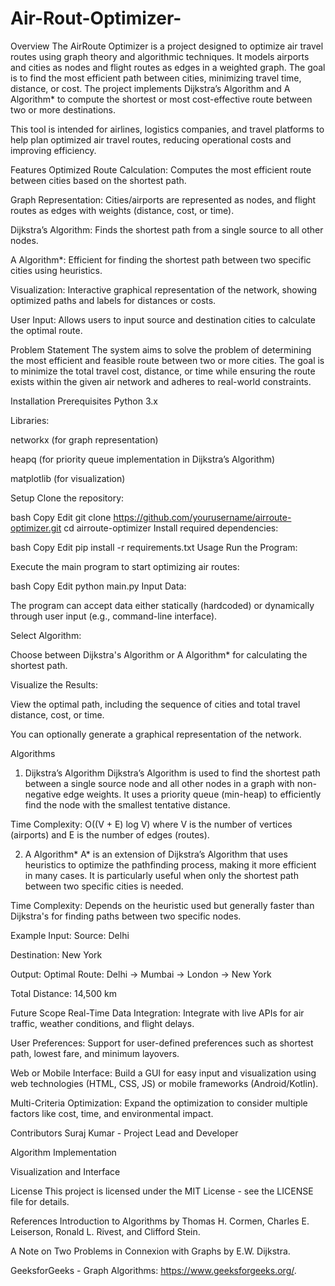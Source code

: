 # Air-Rout-Optimizer-
Overview
The AirRoute Optimizer is a project designed to optimize air travel routes using graph theory and algorithmic techniques. It models airports and cities as nodes and flight routes as edges in a weighted graph. The goal is to find the most efficient path between cities, minimizing travel time, distance, or cost. The project implements Dijkstra’s Algorithm and A Algorithm* to compute the shortest or most cost-effective route between two or more destinations.

This tool is intended for airlines, logistics companies, and travel platforms to help plan optimized air travel routes, reducing operational costs and improving efficiency.

Features
Optimized Route Calculation: Computes the most efficient route between cities based on the shortest path.

Graph Representation: Cities/airports are represented as nodes, and flight routes as edges with weights (distance, cost, or time).

Dijkstra’s Algorithm: Finds the shortest path from a single source to all other nodes.

A Algorithm*: Efficient for finding the shortest path between two specific cities using heuristics.

Visualization: Interactive graphical representation of the network, showing optimized paths and labels for distances or costs.

User Input: Allows users to input source and destination cities to calculate the optimal route.

Problem Statement
The system aims to solve the problem of determining the most efficient and feasible route between two or more cities. The goal is to minimize the total travel cost, distance, or time while ensuring the route exists within the given air network and adheres to real-world constraints.

Installation
Prerequisites
Python 3.x

Libraries:

networkx (for graph representation)

heapq (for priority queue implementation in Dijkstra’s Algorithm)

matplotlib (for visualization)

Setup
Clone the repository:

bash
Copy
Edit
git clone https://github.com/yourusername/airroute-optimizer.git
cd airroute-optimizer
Install required dependencies:

bash
Copy
Edit
pip install -r requirements.txt
Usage
Run the Program:

Execute the main program to start optimizing air routes:

bash
Copy
Edit
python main.py
Input Data:

The program can accept data either statically (hardcoded) or dynamically through user input (e.g., command-line interface).

Select Algorithm:

Choose between Dijkstra's Algorithm or A Algorithm* for calculating the shortest path.

Visualize the Results:

View the optimal path, including the sequence of cities and total travel distance, cost, or time.

You can optionally generate a graphical representation of the network.

Algorithms
1. Dijkstra’s Algorithm
Dijkstra’s Algorithm is used to find the shortest path between a single source node and all other nodes in a graph with non-negative edge weights. It uses a priority queue (min-heap) to efficiently find the node with the smallest tentative distance.

Time Complexity: O((V + E) log V) where V is the number of vertices (airports) and E is the number of edges (routes).

2. A Algorithm*
A* is an extension of Dijkstra’s Algorithm that uses heuristics to optimize the pathfinding process, making it more efficient in many cases. It is particularly useful when only the shortest path between two specific cities is needed.

Time Complexity: Depends on the heuristic used but generally faster than Dijkstra's for finding paths between two specific nodes.

Example
Input:
Source: Delhi

Destination: New York

Output:
Optimal Route: Delhi → Mumbai → London → New York

Total Distance: 14,500 km

Future Scope
Real-Time Data Integration: Integrate with live APIs for air traffic, weather conditions, and flight delays.

User Preferences: Support for user-defined preferences such as shortest path, lowest fare, and minimum layovers.

Web or Mobile Interface: Build a GUI for easy input and visualization using web technologies (HTML, CSS, JS) or mobile frameworks (Android/Kotlin).

Multi-Criteria Optimization: Expand the optimization to consider multiple factors like cost, time, and environmental impact.

Contributors
Suraj Kumar - Project Lead and Developer

Algorithm Implementation

Visualization and Interface

License
This project is licensed under the MIT License - see the LICENSE file for details.

References
Introduction to Algorithms by Thomas H. Cormen, Charles E. Leiserson, Ronald L. Rivest, and Clifford Stein.

A Note on Two Problems in Connexion with Graphs by E.W. Dijkstra.

GeeksforGeeks - Graph Algorithms: https://www.geeksforgeeks.org/.
